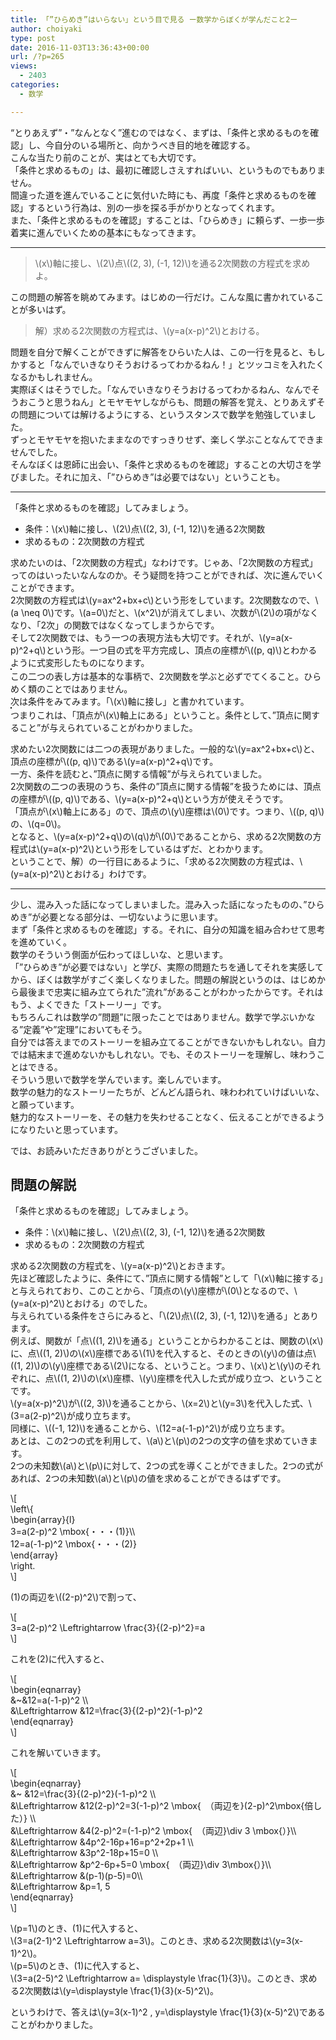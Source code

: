 ```yaml
---
title: 「”ひらめき”はいらない」という目で見る ー数学からぼくが学んだこと2ー
author: choiyaki
type: post
date: 2016-11-03T13:36:43+00:00
url: /?p=265
views:
  - 2403
categories:
  - 数学

---
```

&#8220;とりあえず&#8221;・&#8221;なんとなく&#8221;進むのではなく、まずは、「条件と求めるものを確認」し、今自分のいる場所と、向かうべき目的地を確認する。  
こんな当たり前のことが、実はとても大切です。  
「条件と求めるもの」は、最初に確認しさえすればいい、というものでもありません。  
間違った道を進んでいることに気付いた時にも、再度「条件と求めるものを確認」するという行為は、別の一歩を探る手がかりとなってくれます。  
また、「条件と求めるものを確認」することは、「ひらめき」に頼らず、一歩一歩着実に進んでいくための基本にもなってきます。

* * *

> &#92;(x&#92;)軸に接し、&#92;(2&#92;)点&#92;((2, 3), (-1, 12)&#92;)を通る2次関数の方程式を求めよ。 

この問題の解答を眺めてみます。はじめの一行だけ。こんな風に書かれていることが多いはず。

> 解）求める2次関数の方程式は、&#92;(y=a(x-p)^2&#92;)とおける。 

問題を自分で解くことができずに解答をひらいた人は、この一行を見ると、もしかすると「なんでいきなりそうおけるってわかるねん！」とツッコミを入れたくなるかもしれません。  
実際ぼくはそうでした。「なんでいきなりそうおけるってわかるねん、なんでそうおこうと思うねん」とモヤモヤしながらも、問題の解答を覚え、とりあえずその問題については解けるようにする、というスタンスで数学を勉強していました。  
ずっとモヤモヤを抱いたままなのですっきりせず、楽しく学ぶことなんてできませんでした。  
そんなぼくは恩師に出会い、「条件と求めるものを確認」することの大切さを学びました。それに加え、「”ひらめき”は必要ではない」ということも。

* * *

「条件と求めるものを確認」してみましょう。

  * 条件：&#92;(x&#92;)軸に接し、&#92;(2&#92;)点&#92;((2, 3), (-1, 12)&#92;)を通る2次関数
  * 求めるもの：2次関数の方程式

求めたいのは、「2次関数の方程式」なわけです。じゃあ、「2次関数の方程式」ってのはいったいなんなのか。そう疑問を持つことができれば、次に進んでいくことができます。  
2次関数の方程式は&#92;(y=ax^2+bx+c&#92;)という形をしています。2次関数なので、&#92;(a \neq 0&#92;)です。&#92;(a=0&#92;)だと、&#92;(x^2&#92;)が消えてしまい、次数が&#92;(2&#92;)の項がなくなり、「2次」の関数ではなくなってしまうからです。  
そして2次関数では、もう一つの表現方法も大切です。それが、&#92;(y=a(x-p)^2+q&#92;)という形。一つ目の式を平方完成し、頂点の座標が&#92;((p, q)&#92;)とわかるように式変形したものになります。  
<a href="https://www.flickr.com/photos/57988299@N08/30710878025" target="_blank" rel="nofollow"><img src="https://i2.wp.com/farm6.static.flickr.com/5604/30710878025_3a5c4987e4.jpg?w=660" alt="" title="IMG_2646 by choiyaki, on Flickr" style="border: 1px solid black;" data-recalc-dims="1" /></a>  
この二つの表し方は基本的な事柄で、2次関数を学ぶと必ずでてくること。ひらめく類のことではありません。  
次は条件をみてみます。「&#92;(x&#92;)軸に接し」と書かれています。  
<a href="https://www.flickr.com/photos/57988299@N08/30710878675" target="_blank" rel="nofollow"><img src="https://i0.wp.com/farm6.static.flickr.com/5536/30710878675_f59f319611.jpg?w=660" alt="" title="IMG_2647 by choiyaki, on Flickr" style="border: 1px solid black;" data-recalc-dims="1" /></a>  
つまりこれは、「頂点が&#92;(x&#92;)軸上にある」ということ。条件として、”頂点に関すること”が与えられていることがわかりました。

求めたい2次関数には二つの表現がありました。一般的な&#92;(y=ax^2+bx+c&#92;)と、頂点の座標が&#92;((p, q)&#92;)である&#92;(y=a(x-p)^2+q&#92;)です。  
一方、条件を読むと、”頂点に関する情報”が与えられていました。  
2次関数の二つの表現のうち、条件の”頂点に関する情報”を扱うためには、頂点の座標が&#92;((p, q)&#92;)である、&#92;(y=a(x-p)^2+q&#92;)という方が使えそうです。  
「頂点が&#92;(x&#92;)軸上にある」ので、頂点の&#92;(y&#92;)座標は&#92;(0&#92;)です。つまり、&#92;((p, q)&#92;)の、&#92;(q=0&#92;)。  
となると、&#92;(y=a(x-p)^2+q&#92;)の&#92;(q&#92;)が&#92;(0&#92;)であることから、求める2次関数の方程式は&#92;(y=a(x-p)^2&#92;)という形をしているはずだ、とわかります。  
ということで、解）の一行目にあるように、「求める2次関数の方程式は、&#92;(y=a(x-p)^2&#92;)とおける」わけです。

* * *

少し、混み入った話になってしまいました。混み入った話になったものの、”ひらめき”が必要となる部分は、一切ないように思います。  
まず「条件と求めるものを確認」する。それに、自分の知識を組み合わせて思考を進めていく。  
数学のそういう側面が伝わってほしいな、と思います。  
「”ひらめき”が必要ではない」と学び、実際の問題たちを通してそれを実感してから、ぼくは数学がすごく楽しくなりました。問題の解説というのは、はじめから最後まで忠実に組み立てられた”流れ”があることがわかったからです。それはもう、よくできた「ストーリー」です。  
もちろんこれは数学の”問題”に限ったことではありません。数学で学ぶいかなる”定義”や”定理”においてもそう。  
自分では答えまでのストーリーを組み立てることができないかもしれない。自力では結末まで進めないかもしれない。でも、そのストーリーを理解し、味わうことはできる。  
そういう思いで数学を学んでいます。楽しんでいます。  
数学の魅力的なストーリーたちが、どんどん語られ、味わわれていけばいいな、と願っています。  
魅力的なストーリーを、その魅力を失わせることなく、伝えることができるようになりたいと思っています。

では、お読みいただきありがとうございました。

## 問題の解説

「条件と求めるものを確認」してみましょう。

  * 条件：&#92;(x&#92;)軸に接し、&#92;(2&#92;)点&#92;((2, 3), (-1, 12)&#92;)を通る2次関数
  * 求めるもの：2次関数の方程式

求める2次関数の方程式を、&#92;(y=a(x-p)^2&#92;)とおきます。  
先ほど確認したように、条件にて、”頂点に関する情報”として「&#92;(x&#92;)軸に接する」と与えられており、このことから、「頂点の&#92;(y&#92;)座標が&#92;(0&#92;)となるので、&#92;(y=a(x-p)^2&#92;)とおける」のでした。  
与えられている条件をさらにみると、「&#92;(2&#92;)点&#92;((2, 3), (-1, 12)&#92;)を通る」とあります。  
例えば、関数が「点&#92;((1, 2)&#92;)を通る」ということからわかることは、関数の&#92;(x&#92;)に、点&#92;((1, 2)&#92;)の&#92;(x&#92;)座標である&#92;(1&#92;)を代入すると、そのときの&#92;(y&#92;)の値は点&#92;((1, 2)&#92;)の&#92;(y&#92;)座標である&#92;(2&#92;)になる、ということ。つまり、&#92;(x&#92;)と&#92;(y&#92;)のそれぞれに、点&#92;((1, 2)&#92;)の&#92;(x&#92;)座標、&#92;(y&#92;)座標を代入した式が成り立つ、ということです。  
&#92;(y=a(x-p)^2&#92;)が&#92;((2, 3)&#92;)を通ることから、&#92;(x=2&#92;)と&#92;(y=3&#92;)を代入した式、&#92;(3=a(2-p)^2&#92;)が成り立ちます。  
同様に、&#92;((-1, 12)&#92;)を通ることから、&#92;(12=a(-1-p)^2&#92;)が成り立ちます。  
あとは、この2つの式を利用して、&#92;(a&#92;)と&#92;(p&#92;)の2つの文字の値を求めていきます。  
2つの未知数&#92;(a&#92;)と&#92;(p&#92;)に対して、2つの式を導くことができました。2つの式があれば、2つの未知数&#92;(a&#92;)と&#92;(p&#92;)の値を求めることができるはずです。

&#92;[  
&#92;left&#92;{  
\begin{array}{l}  
3=a(2-p)^2 \mbox{・・・(1)}&#92;&#92;  
12=a(-1-p)^2 \mbox{・・・(2)}  
\end{array}  
&#92;right.  
&#92;]

(1)の両辺を&#92;((2-p)^2&#92;)で割って、

&#92;[  
3=a(2-p)^2 \Leftrightarrow \frac{3}{(2-p)^2}=a  
&#92;]

これを(2)に代入すると、

&#92;[  
\begin{eqnarray}  
&~&12=a(-1-p)^2 &#92;&#92;  
&\Leftrightarrow &12=\frac{3}{(2-p)^2}(-1-p)^2  
\end{eqnarray}  
&#92;]

これを解いていきます。

&#92;[  
\begin{eqnarray}  
&~ &12=\frac{3}{(2-p)^2}(-1-p)^2 &#92;&#92;  
&\Leftrightarrow &12(2-p)^2=3(-1-p)^2 \mbox{　（両辺を}(2-p)^2\mbox{倍した）} &#92;&#92;  
&\Leftrightarrow &4(2-p)^2=(-1-p)^2 \mbox{　（両辺}\div 3 \mbox{）}&#92;&#92;  
&\Leftrightarrow &4p^2-16p+16=p^2+2p+1 &#92;&#92;  
&\Leftrightarrow &3p^2-18p+15=0 &#92;&#92;  
&\Leftrightarrow &p^2-6p+5=0 \mbox{　（両辺}\div 3\mbox{）}&#92;&#92;  
&\Leftrightarrow &(p-1)(p-5)=0&#92;&#92;  
&\Leftrightarrow &p=1, 5  
\end{eqnarray}  
&#92;]

&#92;(p=1&#92;)のとき、(1)に代入すると、  
&#92;(3=a(2-1)^2 \Leftrightarrow a=3&#92;)。このとき、求める2次関数は&#92;(y=3(x-1)^2&#92;)。  
&#92;(p=5&#92;)のとき、(1)に代入すると、  
&#92;(3=a(2-5)^2 \Leftrightarrow a= \displaystyle \frac{1}{3}&#92;)。このとき、求める2次関数は&#92;(y=\displaystyle \frac{1}{3}(x-5)^2&#92;)。

というわけで、答えは&#92;(y=3(x-1)^2 , y=\displaystyle \frac{1}{3}(x-5)^2&#92;)であることがわかりました。